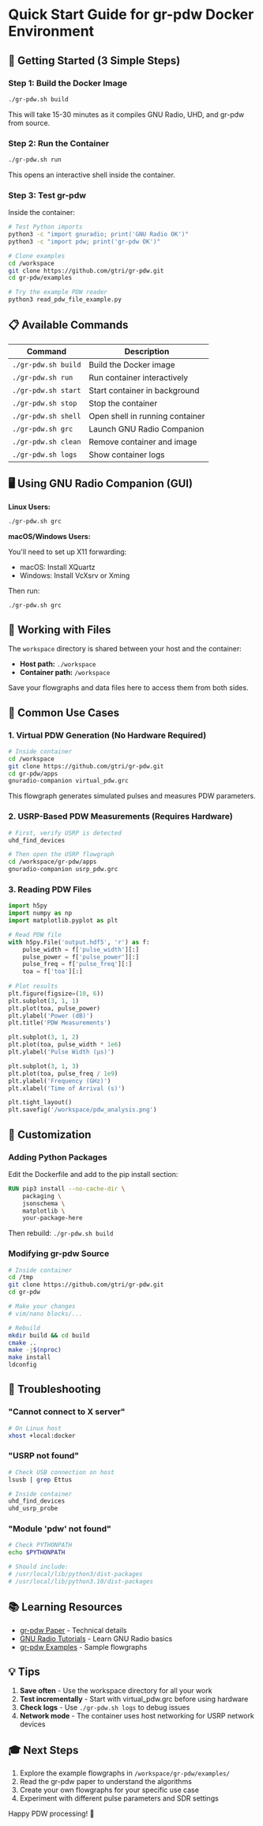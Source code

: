 # Quick Start Guide for gr-pdw Docker Environment

## 🚀 Getting Started (3 Simple Steps)

### Step 1: Build the Docker Image

```bash
./gr-pdw.sh build
```

This will take 15-30 minutes as it compiles GNU Radio, UHD, and gr-pdw from source.

### Step 2: Run the Container

```bash
./gr-pdw.sh run
```

This opens an interactive shell inside the container.

### Step 3: Test gr-pdw

Inside the container:

```bash
# Test Python imports
python3 -c "import gnuradio; print('GNU Radio OK')"
python3 -c "import pdw; print('gr-pdw OK')"

# Clone examples
cd /workspace
git clone https://github.com/gtri/gr-pdw.git
cd gr-pdw/examples

# Try the example PDW reader
python3 read_pdw_file_example.py
```

## 📋 Available Commands

| Command | Description |
|---------|-------------|
| `./gr-pdw.sh build` | Build the Docker image |
| `./gr-pdw.sh run` | Run container interactively |
| `./gr-pdw.sh start` | Start container in background |
| `./gr-pdw.sh stop` | Stop the container |
| `./gr-pdw.sh shell` | Open shell in running container |
| `./gr-pdw.sh grc` | Launch GNU Radio Companion |
| `./gr-pdw.sh clean` | Remove container and image |
| `./gr-pdw.sh logs` | Show container logs |

## 🖥️ Using GNU Radio Companion (GUI)

**Linux Users:**

```bash
./gr-pdw.sh grc
```

**macOS/Windows Users:**

You'll need to set up X11 forwarding:
- macOS: Install XQuartz
- Windows: Install VcXsrv or Xming

Then run:
```bash
./gr-pdw.sh grc
```

## 📁 Working with Files

The `workspace` directory is shared between your host and the container:

- **Host path:** `./workspace`
- **Container path:** `/workspace`

Save your flowgraphs and data files here to access them from both sides.

## 🎯 Common Use Cases

### 1. Virtual PDW Generation (No Hardware Required)

```bash
# Inside container
cd /workspace
git clone https://github.com/gtri/gr-pdw.git
cd gr-pdw/apps
gnuradio-companion virtual_pdw.grc
```

This flowgraph generates simulated pulses and measures PDW parameters.

### 2. USRP-Based PDW Measurements (Requires Hardware)

```bash
# First, verify USRP is detected
uhd_find_devices

# Then open the USRP flowgraph
cd /workspace/gr-pdw/apps
gnuradio-companion usrp_pdw.grc
```

### 3. Reading PDW Files

```python
import h5py
import numpy as np
import matplotlib.pyplot as plt

# Read PDW file
with h5py.File('output.hdf5', 'r') as f:
    pulse_width = f['pulse_width'][:]
    pulse_power = f['pulse_power'][:]
    pulse_freq = f['pulse_freq'][:]
    toa = f['toa'][:]
    
# Plot results
plt.figure(figsize=(10, 6))
plt.subplot(3, 1, 1)
plt.plot(toa, pulse_power)
plt.ylabel('Power (dB)')
plt.title('PDW Measurements')

plt.subplot(3, 1, 2)
plt.plot(toa, pulse_width * 1e6)
plt.ylabel('Pulse Width (μs)')

plt.subplot(3, 1, 3)
plt.plot(toa, pulse_freq / 1e9)
plt.ylabel('Frequency (GHz)')
plt.xlabel('Time of Arrival (s)')

plt.tight_layout()
plt.savefig('/workspace/pdw_analysis.png')
```

## 🔧 Customization

### Adding Python Packages

Edit the Dockerfile and add to the pip install section:

```dockerfile
RUN pip3 install --no-cache-dir \
    packaging \
    jsonschema \
    matplotlib \
    your-package-here
```

Then rebuild: `./gr-pdw.sh build`

### Modifying gr-pdw Source

```bash
# Inside container
cd /tmp
git clone https://github.com/gtri/gr-pdw.git
cd gr-pdw

# Make your changes
# vim/nano blocks/...

# Rebuild
mkdir build && cd build
cmake ..
make -j$(nproc)
make install
ldconfig
```

## 🐛 Troubleshooting

### "Cannot connect to X server"

```bash
# On Linux host
xhost +local:docker
```

### "USRP not found"

```bash
# Check USB connection on host
lsusb | grep Ettus

# Inside container
uhd_find_devices
uhd_usrp_probe
```

### "Module 'pdw' not found"

```bash
# Check PYTHONPATH
echo $PYTHONPATH

# Should include:
# /usr/local/lib/python3/dist-packages
# /usr/local/lib/python3.10/dist-packages
```

## 📚 Learning Resources

- [gr-pdw Paper](https://pubs.gnuradio.org/index.php/grcon/article/view/151) - Technical details
- [GNU Radio Tutorials](https://wiki.gnuradio.org/index.php/Tutorials) - Learn GNU Radio basics
- [gr-pdw Examples](https://github.com/gtri/gr-pdw/tree/main/examples) - Sample flowgraphs

## 💡 Tips

1. **Save often** - Use the workspace directory for all your work
2. **Test incrementally** - Start with virtual_pdw.grc before using hardware
3. **Check logs** - Use `./gr-pdw.sh logs` to debug issues
4. **Network mode** - The container uses host networking for USRP network devices

## 🎓 Next Steps

1. Explore the example flowgraphs in `/workspace/gr-pdw/examples/`
2. Read the gr-pdw paper to understand the algorithms
3. Create your own flowgraphs for your specific use case
4. Experiment with different pulse parameters and SDR settings

Happy PDW processing! 📡

